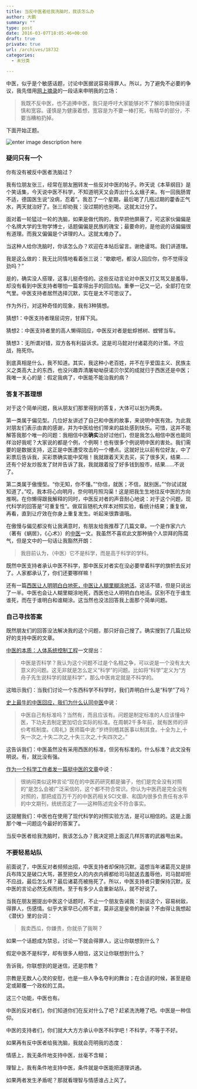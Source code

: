 ```yaml
---
title: 当反中医者给我洗脑时，我该怎么办
author: 大鹏
summary: ""
type: post
date: 2016-03-07T18:05:46+00:00
draft: true
private: true
url: /archives/18732
categories:
  - 未分类

---
```

中医，似乎是个敏感话题，讨论中医据说容易得罪人。所以，为了避免不必要的争议，我先借用[网上摘录][1]的一段话来申明我的立场：

> 我既不反中医，也不追捧中医，我只是呼吁大家能够对不了解的事物保持谨慎和宽容。谨慎是为健康着想，宽容是为不要一棒打死，有精华的部分，不要当糟粕扔掉。

下面开始正题。

![enter image description here][2]

### 疑问只有一个

你有没有被反中医者洗脑过？

我有位朋友张三，经常在朋友圈转发一些反对中医的帖子。昨天说《本草纲目》是个笑话集，今天说中医不科学，不知道明天又会弄出什么幺蛾子来。有一回我肠胃不适，德国医生说“没病，忍着”。我忍了一个星期，最后喝了几瓶过期的藿香正气水，两天就治好了。张三却劝我：没过期的也别喝。这就太过分了。

面对着一轮猛过一轮的洗脑，如果是做代购的，我早把他屏蔽了，可这家伙偏偏是个名牌大学的生物学博士，话题偏偏是民族的瑰宝；最要命的，是他说的话偏偏很有道理。而我又偏偏是个讲理的人。这就太难办了。

当这种人给你洗脑时，你该怎么办？欢迎在本帖后留言。谢绝谩骂。我们讲道理。

我是这么做的：我无比同情地看着张三说：“歇歇吧，都没人回应你，你不觉得没劲吗？”

是的，确实没人搭理，这事儿挺奇怪的。这些反动言论对中医又打又骂又是羞辱，却没有看到中医支持者哪怕一篇拿得出手的回应帖。重拳一记又一记，全部打在空气里。中医支持者居然选择沉默，实在是太不可思议了。

作为外行，对这种奇怪的现象，我有3种猜想。

猜想1：中医支持者理屈词穷，甘拜下风。

猜想2：中医支持者里的高人懒得回应，中医反对者是蚍蜉撼树、螳臂当车。

猜想3：无所谓对错，双方各有利益诉求。这是司马懿对付诸葛亮的计策。不应战，拖死你。

到底真相是什么，我不知道。其实，我这种小老百姓，并不在乎爱国主义、民族主义之类高大上的东西，也没兴趣弄清屠呦呦获诺贝尔奖的成就归于西医还是中医；我唯一关心的是：假定我病了，中医能不能治我的病？

### 答复不甚理想

对于这个简单问题，我从朋友们那里得到的答复，大体可以划为两类。

第一类属于偏见型。几位好友讲述了自己和中医的故事，来说明中医有效。为此我对朋友们表示由衷的感谢，并为中医给他们带来的益处感到快乐。可惜，这并不能解答我那个唯一的问题：我相信中医**确实**治好过他们，但是我怎么相信中医也能同样治好我呢？大家说的都是个例，个例啊！也有很多个例说明中医的害处。我们需要的是数据支持，这正是中医遭受攻击的一个槽点。这就好比以前有位好友，中了彩票后告诉我，买彩票确实能中奖哦！我就跟着天天去买，买了很多天，结果……还有个好友炒股发了财并告诉了我，我就跟着投了好多钱到股市，结果……不说了。

第二类属于傲慢型。“你无知，你不懂。”“你信，就医；不信，就别医。”“你试试就知道了。”哎，我本将心向明月，奈何明月照沟渠！这是把我生生地往反中医的方向推啊。在你懒得跟我解释的同时，中医反对者的声音耐心地说：对于这个问题，现代科学的回答是“可重复性”。做双盲随机大样本对照实验，看统计结果；重复做，再看，直到让疗效在你身上重复发生。听起来很靠谱哦。

在傲慢与偏见都没有让我满意时，有朋友给我推荐了几篇文章。一个是作家六六（著有《蜗居》，《心术》）的[中医][3]一文。我虽然不喜欢此文那种搞个人崇拜的陈腐气，但是文中的一句话让我豁然开朗：

> 我目前认为，（中医）它不是科学，而是高于科学的学科。

既然中医支持者承认中医不科学，那中医反对者实在没必要举着科学的旗帜去反对了。人家都承认了，你们还要哪样嘛！

还有一篇[西医让人明明白白地死，中医让人糊里糊涂地活][4]。这话不错，但是只说出了一半。中医也会让人糊里糊涂地死，西医也让人明明白白地活。区别不在于谁生谁死，而在于谁明白和谁糊涂。这当然也没法回答我上面那个简单问题。

### 自己寻找答案

既然朋友们的回答没法解决我的这个问题，那只好自己搜了。确实搜到了几篇比较好的支持中医的文章。

[中医的本质：人体系统控制工程][5]一文提出：

> 中医是否科学？我认为这个问题不过是个名相之争，可以说是一个没有太大意义的问题。这无非就是怎么定义“科学”的问题。比如将“科学”定义为“方舟子先生说科学的就是科学”，那么中医肯定就是不科学的。

这暗示我们：当我们讨论一个东西科学不科学时，我们弄明白什么是“科学”了吗？

[史上最牛的中医回应，我们为什么认同中医][6]中说：

> 中医自己有标准吗？当然有，而且应该有。问题是制定标准的人应该懂中医，下功夫去制定更加切合实际的标准。在周朝2千多年前，就有医师的评价考核制度。《周礼》医师篇中说:“岁终则稽其医事以制其食。十全为上,十失一次之,十失二次之,十失三次之,十失四次之。”

这告诉我们：中医虽然没有采用西医的标准，但另有标准的。什么标准？此文没有明说。有，就比没有强。

[作为一个科学工作者发一篇挺中医的文章][7]中说：

> 很纳闷类似这种言论“现在的中医药研究都是骗子，他们是完全没有对照的”是怎么会被广泛采信的，这个都不符合常识。你认为中医药是完全没有对照的，那把成百万千万的中医药相关SCI文章、和国内很多负责任有水平的中文期刊，统统否定了——这种陈述完全不符合事实。

这提醒我们：中医也在使用了现代科学的对照实验方法，是可以相信的。这是上面那个唯一问题迄今最好的答案了。

当反中医者给我洗脑时，我该怎么办？我决定把上面这几样厉害的武器甩出来。

### 不要轻易站队

前面说了，中医反对者频频出招，中医支持者却保持沉默。遥想当年诸葛亮又是排兵布阵又是破口大骂，甚至把女人的内衣内裤都给司马懿送去羞辱他，司马懿却拒不应战，最后怎么样？最后诸葛亮被拖死了。所以，中医支持者只要保持沉默，反中医的言论必然无疾而终。至于有多少人会重新站队，就不好说了。

当我在朋友圈提出中医这个话题时，不止一个朋友告诫我：别谈这个，容易树敌，得罪人，伤感情。似乎大家早已心照不宣，莫非这是皇帝的新装？不由得让我想起《潜伏》里的台词：

> 我卖西瓜，你嫌贵，你就杀了我啊？

如果一个话题成为禁忌，讨论一下就会得罪人，这让你联想到什么？

假定中医不是科学，却有很多人相信，这又让你联想到什么？

告诉我，你联想到的是迷信，还是宗教？

宗教是无数人心灵的安慰，也是一些人争名夺利的舞台；在合适的时候，甚至是稳定或颠覆一个政权的工具。

这三个功能，中医也有。

中医的反对者们，你们知道你们在反对什么了吧？赶紧洗洗睡了吧。中医是一种信仰。

中医的支持者们，你们就大大方方承认中医不科学吧！不科学，不等于不好。

如果再有反中医者给我洗脑，我就会亮明我的态度：

情感上，我无条件地支持中医，丝毫不含糊；

理智上，我有条件地支持中医，条件就是中医能把道理讲通。

如果两者发生矛盾呢？那就看理智与情感谁占上风了。

 [1]: http://www.guokr.com/post/590860/
 [2]: http://all-natural.com/wp-content/uploads/2015/09/Chinese-Herbs.jpg
 [3]: http://mp.weixin.qq.com/s?__biz=MjM5MzExMjg2NQ==&mid=210595698&idx=1&sn=fde8189f3e0f80c6adec851cf5ec36bd&scene=1&srcid=1010OUVa0tROUJCwxS6bgrGx&from=groupmessage&isappinstalled=0#rd
 [4]: http://blog.sina.com.cn/s/blog_45302b460102v0zn.html
 [5]: http://blog.sina.com.cn/s/blog_12e5dbb700102v4wk.html
 [6]: http://bbs.tianya.cn/post-free-1692445-1.shtml
 [7]: http://www.douban.com/note/499658501/
